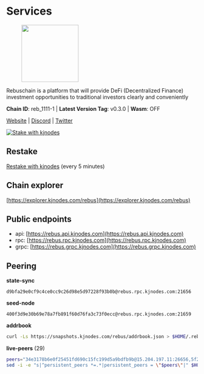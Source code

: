 # Services

<figure><img src="https://raw.githubusercontent.com/kj89/testnet_manuals/main/pingpub/logos/rebus.png" width="150" alt=""><figcaption></figcaption></figure>

Rebuschain is a platform that will provide DeFi (Decentralized Finance)  investment opportunities to traditional investors clearly and conveniently

**Chain ID**: reb_1111-1 | **Latest Version Tag**: v0.3.0 | **Wasm**: OFF

[Website](https://www.rebuschain.com) | [Discord](https://discord.gg/rebuschain) | [Twitter](https://twitter.com/RebusChain)

[![Stake with kjnodes](https://i.ibb.co/cr44Q8j/button-stake-with-kjnodes.png)](https://restake.app/rebus/rebusvaloper1vndzy8y55ylgpmmsc34uy8rm6kqlml6ffs9lrv)

## Restake

[Restake with kjnodes](https://restake.app/rebus/rebusvaloper1vndzy8y55ylgpmmsc34uy8rm6kqlml6ffs9lrv) (every 5 minutes)
## Chain explorer
[https://explorer.kjnodes.com/rebus](https://explorer.kjnodes.com/rebus)

## Public endpoints

* api: [https://rebus.api.kjnodes.com](https://rebus.api.kjnodes.com)
* rpc: [https://rebus.rpc.kjnodes.com](https://rebus.rpc.kjnodes.com)
* grpc: [https://rebus.grpc.kjnodes.com](https://rebus.grpc.kjnodes.com)

## Peering

**state-sync**

```text
d9bfa29e0cf9c4ce0cc9c26d98e5d97228f93b0b@rebus.rpc.kjnodes.com:21656
```

**seed-node**

```text
400f3d9e30b69e78a7fb891f60d76fa3c73f0ecc@rebus.rpc.kjnodes.com:21659
```

**addrbook**
```bash
curl -Ls https://snapshots.kjnodes.com/rebus/addrbook.json > $HOME/.rebusd/config/addrbook.json
```

**live-peers** (29)
```bash
peers="34e3178b6e0f25451fd690c15fc199d5a9bdfb9b@15.204.197.11:26656,5f29f14fe3dd7e1d86caa4d344e67ee81c32255f@65.109.37.228:26656,641b33b0e909630868133820605edf2b4ba4969a@65.109.49.109:26656,07b84cf4b47a2e5ad251267716fe05bcf30330cd@65.21.170.3:29656,89757803f40da51678451735445ad40d5b15e059@169.155.44.106:26656,3cc5fb5f6140ac4e57dfc80940c8a06daa299c89@51.77.195.46:26656,ff7621be29e39e9fdf07f2501e1a217201ca29ee@213.239.207.175:39656,8f023504e27873141164b6fbf1c4b788ff8d533b@159.69.200.24:26656,05483a7ec0160b17de1ad8e7793c7502e70e5525@146.59.85.223:17256,0fedf7695d9e2721663c1d573d6d81a14c21533e@65.21.90.137:12856,237bfc05da5f8cabee00f148995333f37186d232@164.68.121.101:26656,faf349e185255c4aa2786da4f8ac70ea13849db0@169.155.45.128:26656,89ded0a3987d22e46b756fead439e2a4d25f23cb@185.144.99.30:26656,3e319c765b7b48d518a2e3218efc317234b81681@142.132.159.188:26656,ebc4d27be0c87f537b44250c2e22ad349dc59fb6@158.69.116.134:26656,b212d5740b2e11e54f56b072dc13b6134650cfb5@169.155.168.16:26656,6dc49b312a98051351f0347568c294fea83a5f9a@51.79.27.21:11656,b1dcbb37514fbe215be54079e71aa39dac7fd0ae@64.5.123.203:26656,6ac55af662061d3669d7c70961a8fd87ba2f2075@65.108.200.142:26696,69e27ab9b46350654805df3ea8d9ac2f00af4e4c@38.242.244.85:26656,a3d975c913570ad217d9a3de01a8616ad5ce20f8@142.132.128.137:26656,87102b5dd22c1d17f97197c078f23726ae3c6214@91.157.60.253:26656,cd71aa366822800a2aa7051fae69127f78b3f203@188.165.225.226:26656,e6f1684ed8ed5c586b188bf7088026da4ffdaff6@134.65.193.78:26656,92245ff5c7a4b293d2f0c7f9afca0ddad2e0fb52@65.108.244.178:26656,ae67d4c37632435e0d5f27041f50af20d227bdc2@93.170.72.118:21656,b1b08fe470551dca6d6631fb1bfabb814f6c1aec@54.37.129.164:54556,678ded952968137c8ded8aeada337662065f1507@159.203.162.120:26656,d9bfa29e0cf9c4ce0cc9c26d98e5d97228f93b0b@65.109.88.38:21656"
sed -i -e "s|^persistent_peers *=.*|persistent_peers = \"$peers\"|" $HOME/.rebusd/config/config.toml
```
